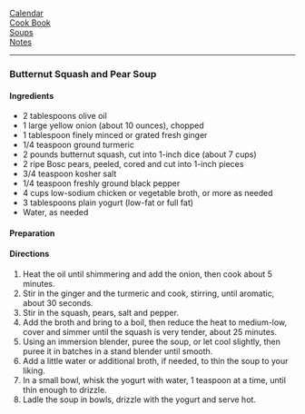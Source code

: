 [Calendar](https://github.com/vmsmith/EDT/blob/master/calendar.md)    
[Cook Book](https://github.com/vmsmith/CookBook/blob/master/README.md)   
[Soups](https://github.com/vmsmith/CookBook/blob/master/soups.md)     
[Notes](https://github.com/vmsmith/CookBook/blob/master/notes.md)  

-----    

### Butternut Squash and Pear Soup   

#### Ingredients  
* 2 tablespoons olive oil
* 1 large yellow onion (about 10 ounces), chopped
* 1 tablespoon finely minced or grated fresh ginger
* 1/4 teaspoon ground turmeric
* 2 pounds butternut squash, cut into 1-inch dice (about 7 cups)
* 2 ripe Bosc pears, peeled, cored and cut into 1-inch pieces
* 3/4 teaspoon kosher salt
* 1/4 teaspoon freshly ground black pepper
* 4 cups low-sodium chicken or vegetable broth, or more as needed
* 3 tablespoons plain yogurt (low-fat or full fat)
* Water, as needed

#### Preparation   


#### Directions  
1. Heat the oil until shimmering and add the onion, then cook about 5 minutes.  
2. Stir in the ginger and the turmeric and cook, stirring, until aromatic, about 30 seconds.  
3. Stir in the squash, pears, salt and pepper.  
4. Add the broth and bring to a boil, then reduce the heat to medium-low, cover and simmer until the squash is very tender, about 25 minutes.
5. Using an immersion blender, puree the soup, or let cool slightly, then puree it in batches in a stand blender until smooth.   
6. Add a little water or additional broth, if needed, to thin the soup to your liking.   
7. In a small bowl, whisk the yogurt with water, 1 teaspoon at a time, until thin enough to drizzle.   
8. Ladle the soup in bowls, drizzle with the yogurt and serve hot.   
